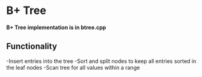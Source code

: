 # B+ Tree
**B+ Tree implementation is in btree.cpp**

## Functionality
-Insert entries into the tree
-Sort and split nodes to keep all entries sorted in the leaf nodes
-Scan tree for all values within a range
